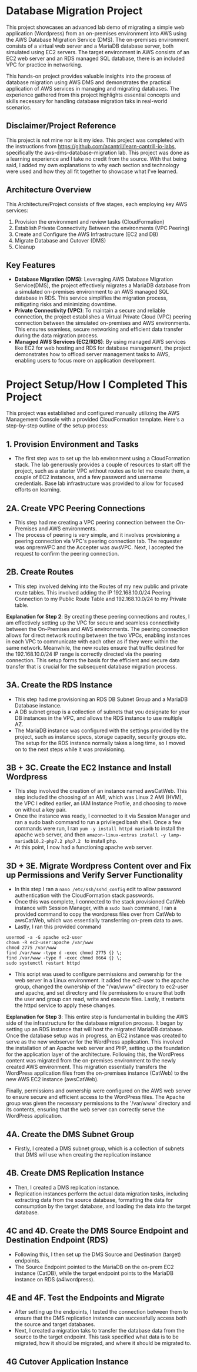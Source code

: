 # Database Migration Project
This project showcases an advanced lab demo of migrating a simple web application (Wordpress) from an on-premises environment into AWS using the AWS Database Migration Service (DMS). The on-premises environment consists of a virtual web server and a MariaDB database server, both simulated using EC2 servers. The target environment in AWS consists of an EC2 web server and an RDS managed SQL database, there is an included VPC for practice in networking. 

This hands-on project provides valuable insights into the process of database migration using AWS DMS and demonstrates the practical application of AWS services in managing and migrating databases. The experience gathered from this project highlights essential concepts and skills necessary for handling database migration taks in real-world scenarios.
## Disclaimer/Project Reference
This project is not mine nor is it my idea. This project was completed with the instructions from https://github.com/acantril/learn-cantrill-io-labs, specifically the aws-dms-database-migration lab. This project was done as a learning experience and I take no credit from the source. With that being said, I added my own explanations to why each section and technology were used and how they all fit together to showcase what I've learned.

## Architecture Overview


This Architecture/Project consists of five stages, each employing key AWS services:

1. Provision the environment and review tasks (CloudFormation)
2. Establish Private Connectivity Between the environments (VPC Peering)
3. Create and Configure the AWS Infrastructure (EC2 and DB)
4. Migrate Database and Cutover (DMS)
5. Cleanup

## Key Features
- **Database Migration (DMS)**: Leveraging AWS Database Migration Service(DMS), the project effectively migrates a MariaDB database from a simulated on-premises environment to an AWS managed SQL database in RDS. This service simplifies the migration process, mitigating risks and minimizing downtime.
- **Private Connectivity (VPC)**: To maintain a secure and reliable connection, the project establishes a Virtual Private Cloud (VPC) peering connection between the simulated on-premises and AWS environments. This ensures seamless, secure networking and efficient data transfer during the data migration process.
- **Managed AWS Services (EC2/RDS)**: By using managed AWS services like EC2 for web hosting and RDS for database management, the project demonstrates how to offload server management tasks to AWS, enabling users to focus more on application development.


# Project Setup/How I Completed This Project
 This project was established and configured manually utilizing the AWS Management Console with a provided CloudFormation template. Here's a step-by-step outline of the setup process:
 
 ## 1. Provision Environment and Tasks
  - The first step was to set up the lab environment using a CloudFormation stack. The lab generously provides a couple of resources to start off the project, such as a starter VPC without routes as to let me create them, a couple of EC2 instances, and a few password and username credentials. Base lab infrastructure was provided to allow for focused efforts on learning.

 ## 2A. Create VPC Peering Connections
  - This step had me creating a VPC peering connection between the On-Premises and AWS environments. 
  - The process of peering is very simple, and it involves provisioning a peering connection via VPC's peering connection tab. The requester was onpremVPC and the Accepter was awsVPC. Next, I accepted the request to confirm the peering connection.

## 2B. Create Routes
- This step involved delving into the Routes of my new public and private route tables. This involved adding the IP 192.168.10.0/24 Peering Connection to my Public Route Table and 192.168.10.0/24 to my Private table.

**Explanation for Step 2**: By creating these peering connections and routes, I am effectively setting up the VPC for secure and seamless connectivity between the On-Premises and AWS environments. The peering connection allows for direct network routing between the two VPCs, enabling instances in each VPC to communicate with each other as if they were within the same network. Meanwhile, the new routes ensure that traffic destined for the 192.168.10.0/24 IP range is correctly directed via the peering connection. This setup forms the basis for the efficient and secure data transfer that is crucial for the subsequent database migration process.

## 3A. Create the RDS Instance
 - This step had me provisioning an RDS DB Subnet Group and a MariaDB Database instance.
 - A DB subnet group is a collection of subnets that you designate for your DB instances in the VPC, and allows the RDS instance to use multiple AZ.
 - The MariaDB instance was configured with the settings provided by the project, such as instance specs, storage capacity, security groups etc. The setup for the RDS instance normally takes a long time, so I moved on to the next steps while it was provisioning.

## 3B + 3C. Create the EC2 Instance and Install Wordpress
 - This step involved the creation of an instance named awsCatWeb. This step included the choosing of an AMI, which was Linux 2 AMI (HVM), the VPC I edited earlier, an IAM Instance Profile, and choosing to move on without a key pair.
 - Once the instance was ready, I connected to it via Session Manager and ran a sudo bash command to run a privileged bash shell. Once a few commands were run, I ran `yum -y install httpd mariadb` to install the apache web server, and then `amazon-linux-extras install -y lamp-mariadb10.2-php7.2 php7.2 ` to install php.
 - At this point, I now had a functioning apache web server.

## 3D + 3E. Migrate Wordpress Content over and Fix up Permissions and Verify Server Functionality
 - In this step I ran a `nano /etc/ssh/sshd_config` edit to allow password authentication with the CloudFormation stack passwords.
 - Once this was complete, I connected to the stack provisioned CatWeb instance with Session Manager, with a `sudo bash` command, I ran a provided command to copy the wordpress files over from CatWeb to awsCatWeb, which was essentially transferring on-prem data to aws.
 - Lastly, I ran this provided command
 ```
usermod -a -G apache ec2-user   
chown -R ec2-user:apache /var/www
chmod 2775 /var/www
find /var/www -type d -exec chmod 2775 {} \;
find /var/www -type f -exec chmod 0664 {} \;
sudo systemctl restart httpd
```
- This script was used to  configure permissions and ownership for the web server in a Linux environment. It added the ec2-user to the apache group, changed the ownership of the "/var/www" directory to ec2-user and apache, and set directory and file permissions to ensure that both the user and group can read, write and execute files. Lastly, it restarts the httpd service to apply these changes.

**Explanation for Step 3**: This entire step is fundamental in building the AWS side of the infrastructure for the database migration process. It began by setting up an RDS instance that will host the migrated MariaDB database. Once the database setup was in progress, an EC2 instance was created to serve as the new webserver for the WordPress application. This involved the installation of an Apache web server and PHP, setting up the foundation for the application layer of the architecture. Following this, the WordPress content was migrated from the on-premises environment to the newly created AWS environment. This migration essentially transfers the WordPress application files from the on-premises instance (CatWeb) to the new AWS EC2 instance (awsCatWeb).

Finally, permissions and ownership were configured on the AWS web server to ensure secure and efficient access to the WordPress files. The Apache group was given the necessary permissions to the '/var/www' directory and its contents, ensuring that the web server can correctly serve the WordPress application.


## 4A. Create the DMS Subnet Group
- Firstly, I created a DMS subnet group, which is a collection of subnets that DMS will use when creating the replication instance

## 4B. Create DMS Replication Instance
- Then, I created a DMS replication instance.
- Replication instances perform the actual data migration tasks, including extracting data from the source database, formatting the data for consumption by the target database, and loading the data into the target database.
## 4C and 4D. Create the DMS Source Endpoint and Destination Endpoint (RDS)
- Following this, I then set up the DMS Source and Destination (target) endpoints.
- The Source Endpoint pointed to the MariaDB on the on-prem EC2 instance (CatDB), while the target endpoint points to the MariaDB instance on RDS (a4lwordpress).
## 4E and 4F. Test the Endpoints and Migrate
- After setting up the endpoints, I tested the connection between them to ensure that the DMS replication instance can successfully access both the source and target databases.
- Next, I created a migration taks to transfer the database data from the source to the target endpoint. This task specified what data is to be migrated, how it should be migrated, and where it should be migrated to.
## 4G Cutover Application Instance










